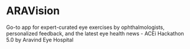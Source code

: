 # ARAVision
Go-to app for expert-curated eye exercises by ophthalmologists, personalized feedback, and the latest eye health news - ACEi Hackathon 5.0 by Aravind Eye Hospital
